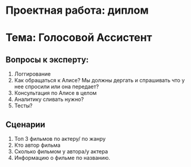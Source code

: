 # Проектная работа: диплом
# Тема: Голосовой Ассистент

## Вопросы к эксперту: 
1. Логгирование
2. Как обращаться к Алисе? Мы должны дергать и спрашивать что у нее спросили или она передает?
3. Консультация по Алисе в целом
4. Аналитику сливать нужно?
5. Тесты? 


## Сценарии
1. Топ 3 фильмов по актеру/ по жанру
2. Кто автор фильма
3. Сколько фильмом у автора/у актера
4. Информацию о фильме по названию.